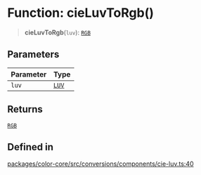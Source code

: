 # Function: cieLuvToRgb()

> **cieLuvToRgb**(`luv`): [`RGB`](../type-aliases/RGB.md)

## Parameters

| Parameter | Type |
| ------ | ------ |
| `luv` | [`LUV`](../type-aliases/LUV.md) |

## Returns

[`RGB`](../type-aliases/RGB.md)

## Defined in

[packages/color-core/src/conversions/components/cie-luv.ts:40](https://github.com/iamlite/color-core-mono-test/blob/d94d70fcd3b8bc32b54a8388048088ead1ff133f/packages/color-core/src/conversions/components/cie-luv.ts#L40)
